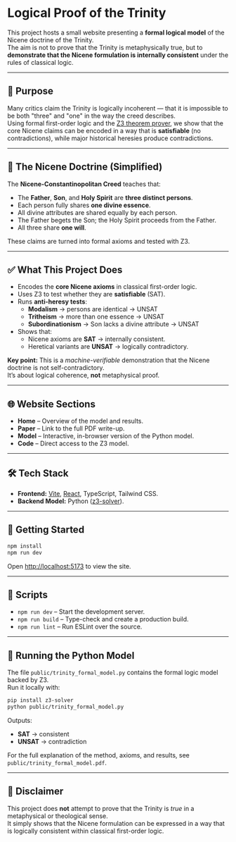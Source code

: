 # Logical Proof of the Trinity

This project hosts a small website presenting a **formal logical model** of the Nicene doctrine of the Trinity.  
The aim is not to prove that the Trinity is metaphysically true, but to **demonstrate that the Nicene formulation is internally consistent** under the rules of classical logic.

---

## 📖 Purpose

Many critics claim the Trinity is logically incoherent — that it is impossible to be both "three" and "one" in the way the creed describes.  
Using formal first-order logic and the [Z3 theorem prover](https://github.com/Z3Prover/z3), we show that the core Nicene claims can be encoded in a way that is **satisfiable** (no contradictions), while major historical heresies produce contradictions.

---

## 🧠 The Nicene Doctrine (Simplified)

The **Nicene-Constantinopolitan Creed** teaches that:

- The **Father**, **Son**, and **Holy Spirit** are **three distinct persons**.
- Each person fully shares **one divine essence**.
- All divine attributes are shared equally by each person.
- The Father begets the Son; the Holy Spirit proceeds from the Father.
- All three share **one will**.

These claims are turned into formal axioms and tested with Z3.

---

## ✅ What This Project Does

- Encodes the **core Nicene axioms** in classical first-order logic.
- Uses Z3 to test whether they are **satisfiable** (SAT).
- Runs **anti-heresy tests**:
  - **Modalism** → persons are identical → UNSAT
  - **Tritheism** → more than one essence → UNSAT
  - **Subordinationism** → Son lacks a divine attribute → UNSAT
- Shows that:
  - Nicene axioms are **SAT** → internally consistent.
  - Heretical variants are **UNSAT** → logically contradictory.

**Key point:** This is a *machine-verifiable* demonstration that the Nicene doctrine is not self-contradictory.  
It’s about logical coherence, **not** metaphysical proof.

---

## 🌐 Website Sections

- **Home** – Overview of the model and results.
- **Paper** – Link to the full PDF write-up.
- **Model** – Interactive, in-browser version of the Python model.
- **Code** – Direct access to the Z3 model.

---

## 🛠 Tech Stack

- **Frontend:** [Vite](https://vitejs.dev/), [React](https://react.dev/), TypeScript, Tailwind CSS.
- **Backend Model:** Python ([z3-solver](https://pypi.org/project/z3-solver/)).

---

## 🚀 Getting Started

```bash
npm install
npm run dev
```

Open [http://localhost:5173](http://localhost:5173) to view the site.

---

## 📜 Scripts

- `npm run dev` – Start the development server.
- `npm run build` – Type-check and create a production build.
- `npm run lint` – Run ESLint over the source.

---

## 🐍 Running the Python Model

The file `public/trinity_formal_model.py` contains the formal logic model backed by Z3.  
Run it locally with:

```bash
pip install z3-solver
python public/trinity_formal_model.py
```

Outputs:

- **SAT** → consistent  
- **UNSAT** → contradiction

For the full explanation of the method, axioms, and results, see `public/trinity_formal_model.pdf`.

---

## 📌 Disclaimer

This project does **not** attempt to prove that the Trinity is *true* in a metaphysical or theological sense.  
It simply shows that the Nicene formulation can be expressed in a way that is logically consistent within classical first-order logic.
